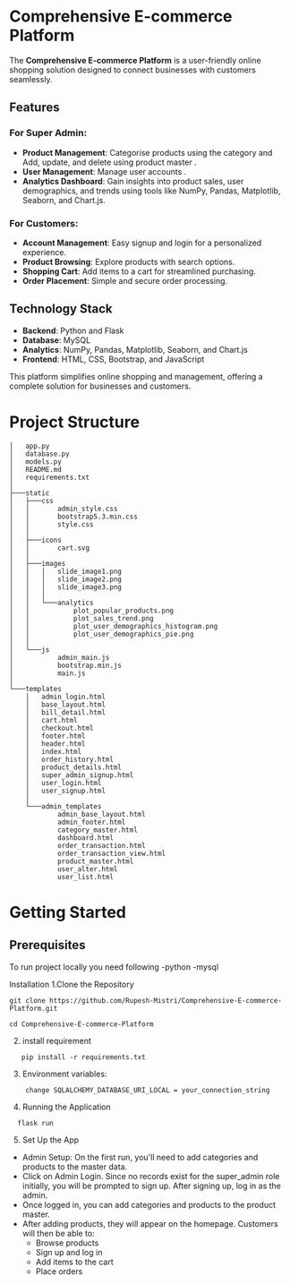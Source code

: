 # Comprehensive E-commerce Platform

The **Comprehensive E-commerce Platform** is a user-friendly online shopping solution designed to connect businesses with customers seamlessly.

## Features

### For Super Admin:
- **Product Management**: Categorise products using the category and Add, update, and delete using product master .
- **User Management**: Manage user accounts .
- **Analytics Dashboard**: Gain insights into product sales, user demographics, and trends using tools like NumPy, Pandas, Matplotlib, Seaborn, and Chart.js.

### For Customers:
- **Account Management**: Easy signup and login for a personalized experience.
- **Product Browsing**: Explore products with search options.
- **Shopping Cart**: Add items to a cart for streamlined purchasing.
- **Order Placement**: Simple and secure order processing.

## Technology Stack
- **Backend**: Python and Flask
- **Database**: MySQL
- **Analytics**: NumPy, Pandas, Matplotlib, Seaborn, and Chart.js
- **Frontend**: HTML, CSS, Bootstrap, and JavaScript

This platform simplifies online shopping and management, offering a complete solution for businesses and customers.


# Project Structure 
```
│   app.py
│   database.py
│   models.py
│   README.md
│   requirements.txt
│
├───static
│   ├───css
│   │       admin_style.css
│   │       bootstrap5.3.min.css
│   │       style.css
│   │
│   ├───icons
│   │       cart.svg
│   │
│   ├───images
│   │   │   slide_image1.png
│   │   │   slide_image2.png
│   │   │   slide_image3.png
│   │   │
│   │   └───analytics
│   │           plot_popular_products.png
│   │           plot_sales_trend.png
│   │           plot_user_demographics_histogram.png
│   │           plot_user_demographics_pie.png
│   │
│   └───js
│           admin_main.js
│           bootstrap.min.js
│           main.js
│
└───templates
    │   admin_login.html
    │   base_layout.html
    │   bill_detail.html
    │   cart.html
    │   checkout.html
    │   footer.html
    │   header.html
    │   index.html
    │   order_history.html
    │   product_details.html
    │   super_admin_signup.html
    │   user_login.html
    │   user_signup.html
    │
    └───admin_templates
            admin_base_layout.html
            admin_footer.html
            category_master.html
            dashboard.html
            order_transaction.html
            order_transaction_view.html
            product_master.html
            user_alter.html
            user_list.html
```
# Getting Started
## Prerequisites
To run project locally you need following
 -python
 -mysql

Installation
1.Clone the Repository 
   ```
  git clone https://github.com/Rupesh-Mistri/Comprehensive-E-commerce-Platform.git
    
  cd Comprehensive-E-commerce-Platform
  ```
2. install requirement 
```
   pip install -r requirements.txt
```
3. Environment variables:
```
    change SQLALCHEMY_DATABASE_URI_LOCAL = your_connection_string
```

4. Running the Application
```
  flask run
```


5. Set Up the App
- Admin Setup: On the first run, you'll need to add categories and products to the master data.
- Click on Admin Login. Since no records exist for the super_admin role initially, you will be prompted to sign up. After signing up, log in as the admin.
- Once logged in, you can add categories and products to the product master.
- After adding products, they will appear on the homepage. Customers will then be able to:
    -   Browse products
    -   Sign up and log in
    -   Add items to the cart
    -   Place orders